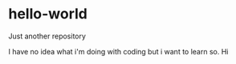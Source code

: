 # hello-world
Just another repository




I have no idea what i'm doing with coding but i want to learn so. Hi
